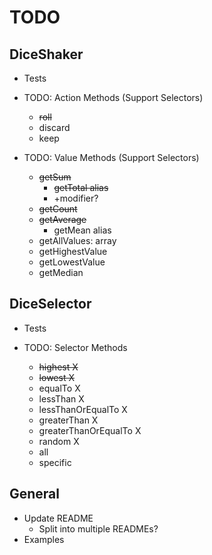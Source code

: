 # TODO

## DiceShaker

- Tests

- TODO: Action Methods (Support Selectors)
  - ~~roll~~
  - discard
  - keep

- TODO: Value Methods (Support Selectors)
  - ~~getSum~~
    - ~~getTotal alias~~
    - +modifier?
  - ~~getCount~~
  - ~~getAverage~~
    - getMean alias
  - getAllValues: array
  - getHighestValue
  - getLowestValue
  - getMedian

## DiceSelector

- Tests

- TODO: Selector Methods
  - ~~highest X~~
  - ~~lowest X~~
  - equalTo X
  - lessThan X
  - lessThanOrEqualTo X
  - greaterThan X
  - greaterThanOrEqualTo X
  - random X
  - all
  - specific
  
## General

- Update README
  - Split into multiple READMEs?
- Examples